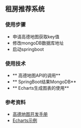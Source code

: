 ## 租房推荐系统

### 使用步骤
- 申请高德地图获取key值
- 修改mongoDB数据库地址
- 启动springboot

### 使用技术

- ** 高德地图API的调用**
- ** SpringBoot结果MongoDB**
- ** Echarts生成图表的使用**


### 参考资料
- [高德地图开发手册](http://lbs.amap.com/api/javascript-api/gettingstarted)
- [Echarts示例](http://echarts.baidu.com/examples/)